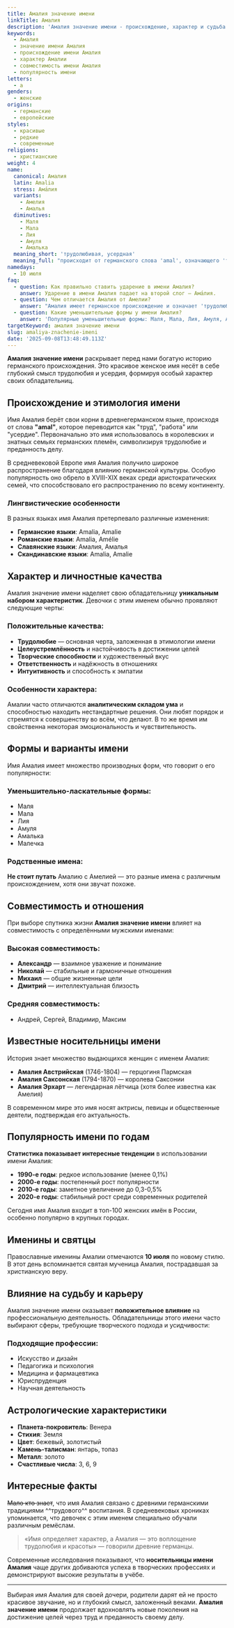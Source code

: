 ```yaml
---
title: Амалия значение имени
linkTitle: Амалия
description: 'Амалия значение имени - происхождение, характер и судьба. Узнайте всё о красивом женском имени Амалия, его истории и влиянии на характер.'
keywords:
  - Амалия
  - значение имени Амалия
  - происхождение имени Амалия
  - характер Амалии
  - совместимость имени Амалия
  - популярность имени
letters:
  - а
genders:
  - женские
origins:
  - германские
  - европейские
styles:
  - красивые
  - редкие
  - современные
religions:
  - христианские
weight: 4
name:
  canonical: Амалия
  latin: Amalia
  stress: Ама́лия
  variants:
    - Амелия
    - Амалья
  diminutives:
    - Маля
    - Мала
    - Лия
    - Амуля
    - Амалька
  meaning_short: 'трудолюбивая, усердная'
  meaning_full: "происходит от германского слова 'amal', означающего 'труд', 'работа', 'усердие'"
namedays:
  - 10 июля
faq:
  - question: Как правильно ставить ударение в имени Амалия?
    answer: Ударение в имени Амалия падает на второй слог — Ама́лия.
  - question: Чем отличается Амалия от Амелии?
    answer: "Амалия имеет германское происхождение и означает 'трудолюбивая', а Амелия — латинского происхождения и означает 'соперница'."
  - question: Какие уменьшительные формы у имени Амалия?
    answer: 'Популярные уменьшительные формы: Маля, Мала, Лия, Амуля, Амалька.'
targetKeyword: амалия значение имени
slug: amaliya-znachenie-imeni
date: '2025-09-08T13:48:49.113Z'
---
```


**Амалия значение имени** раскрывает перед нами богатую историю германского происхождения. Это красивое женское имя несёт в себе глубокий смысл трудолюбия и усердия, формируя особый характер своих обладательниц.

## Происхождение и этимология имени

Имя Амалия берёт свои корни в древнегерманском языке, происходя от слова **"amal"**, которое переводится как "труд", "работа" или "усердие". Первоначально это имя использовалось в королевских и знатных семьях германских племён, символизируя трудолюбие и преданность делу.

В средневековой Европе имя Амалия получило широкое распространение благодаря влиянию германской культуры. Особую популярность оно обрело в XVIII-XIX веках среди аристократических семей, что способствовало его распространению по всему континенту.

### Лингвистические особенности

В разных языках имя Амалия претерпевало различные изменения:

- **Германские языки**: Amalia, Amalie
- **Романские языки**: Amalia, Amélie
- **Славянские языки**: Амалия, Амалья
- **Скандинавские языки**: Amalia, Amalie

## Характер и личностные качества

Амалия значение имени наделяет свою обладательницу **уникальным набором характеристик**. Девочки с этим именем обычно проявляют следующие черты:

### Положительные качества:

- **Трудолюбие** — основная черта, заложенная в этимологии имени
- **Целеустремлённость** и настойчивость в достижении целей
- **Творческие способности** и художественный вкус
- **Ответственность** и надёжность в отношениях
- **Интуитивность** и способность к эмпатии

### Особенности характера:

Амалии часто отличаются **аналитическим складом ума** и способностью находить нестандартные решения. Они любят порядок и стремятся к совершенству во всём, что делают. В то же время им свойственна некоторая эмоциональность и чувствительность.

## Формы и варианты имени

Имя Амалия имеет множество производных форм, что говорит о его популярности:

### Уменьшительно-ласкательные формы:

- Маля
- Мала
- Лия
- Амуля
- Амалька
- Малечка

### Родственные имена:

**Не стоит путать** Амалию с Амелией — это разные имена с различным происхождением, хотя они звучат похоже.

## Совместимость и отношения

При выборе спутника жизни **Амалия значение имени** влияет на совместимость с определёнными мужскими именами:

### Высокая совместимость:

- **Александр** — взаимное уважение и понимание
- **Николай** — стабильные и гармоничные отношения
- **Михаил** — общие жизненные цели
- **Дмитрий** — интеллектуальная близость

### Средняя совместимость:

- Андрей, Сергей, Владимир, Максим

## Известные носительницы имени

История знает множество выдающихся женщин с именем Амалия:

- **Амалия Австрийская** (1746-1804) — герцогиня Пармская
- **Амалия Саксонская** (1794-1870) — королева Саксонии
- **Амалия Эрхарт** — легендарная лётчица (хотя более известна как Амелия)

В современном мире это имя носят актрисы, певицы и общественные деятели, подтверждая его актуальность.

## Популярность имени по годам

**Статистика показывает интересные тенденции** в использовании имени Амалия:

- **1990-е годы**: редкое использование (менее 0,1%)
- **2000-е годы**: постепенный рост популярности
- **2010-е годы**: заметное увеличение до 0,3-0,5%
- **2020-е годы**: стабильный рост среди современных родителей

Сегодня имя Амалия входит в топ-100 женских имён в России, особенно популярно в крупных городах.

## Именины и святцы

Православные именины Амалии отмечаются **10 июля** по новому стилю. В этот день вспоминается святая мученица Амалия, пострадавшая за христианскую веру.

## Влияние на судьбу и карьеру

Амалия значение имени оказывает **положительное влияние** на профессиональную деятельность. Обладательницы этого имени часто выбирают сферы, требующие творческого подхода и усидчивости:

### Подходящие профессии:

- Искусство и дизайн
- Педагогика и психология
- Медицина и фармацевтика
- Юриспруденция
- Научная деятельность

## Астрологические характеристики

- **Планета-покровитель**: Венера
- **Стихия**: Земля
- **Цвет**: бежевый, золотистый
- **Камень-талисман**: янтарь, топаз
- **Металл**: золото
- **Счастливые числа**: 3, 6, 9

## Интересные факты

~~Мало кто знает~~, что имя Амалия связано с древними германскими традициями ^^трудового^^ воспитания. В средневековых хрониках упоминается, что девочек с этим именем специально обучали различным ремёслам.

> «Имя определяет характер, а Амалия — это воплощение трудолюбия и красоты» — говорили древние германцы.

Современные исследования показывают, что **носительницы имени Амалия** чаще других добиваются успеха в творческих профессиях и демонстрируют высокие результаты в учёбе.

---

Выбирая имя Амалия для своей дочери, родители дарят ей не просто красивое звучание, но и глубокий смысл, заложенный веками. **Амалия значение имени** продолжает вдохновлять новые поколения на достижение целей через труд и преданность своему делу.
